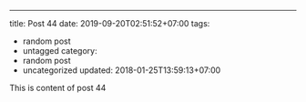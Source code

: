 ---
title: Post 44
date: 2019-09-20T02:51:52+07:00
tags:
  - random post
  - untagged
category:
  - random post
  - uncategorized
updated: 2018-01-25T13:59:13+07:00

This is content of post 44